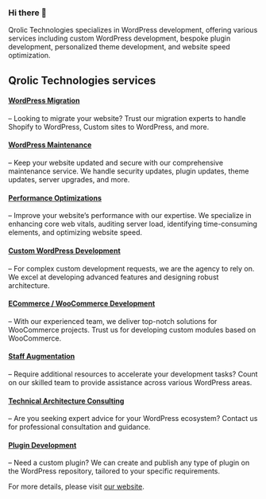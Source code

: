### Hi there 👋
Qrolic Technologies specializes in WordPress development, offering various services including custom WordPress development, bespoke plugin development, personalized theme development, and website speed optimization.


## Qrolic Technologies services

#### [WordPress Migration](https://qrolic.com/services/wordpress-migration/)
– Looking to migrate your website? Trust our migration experts to handle Shopify to WordPress, Custom sites to WordPress, and more.

#### [WordPress Maintenance](https://qrolic.com/services/wordpress-maintenance/)
– Keep your website updated and secure with our comprehensive maintenance service. We handle security updates, plugin updates, theme updates, server upgrades, and more.

#### [Performance Optimizations](https://qrolic.com/services/performance-optimizations/)
– Improve your website’s performance with our expertise. We specialize in enhancing core web vitals, auditing server load, identifying time-consuming elements, and optimizing website speed.

#### [Custom WordPress Development](https://qrolic.com/services/custom-wordpress-development/)
– For complex custom development requests, we are the agency to rely on. We excel at developing advanced features and designing robust architecture.

#### [ECommerce / WooCommerce Development](https://qrolic.com/services/ecommerce-woocommerce-development/)
– With our experienced team, we deliver top-notch solutions for WooCommerce projects. Trust us for developing custom modules based on WooCommerce.

#### [Staff Augmentation](https://qrolic.com/services/hire-on-demand-developers/)
– Require additional resources to accelerate your development tasks? Count on our skilled team to provide assistance across various WordPress areas.

#### [Technical Architecture Consulting](https://qrolic.com/services/technical-architecture-consulting/)
– Are you seeking expert advice for your WordPress ecosystem? Contact us for professional consultation and guidance.

#### [Plugin Development](https://qrolic.com/services/plugin-development/)
– Need a custom plugin? We can create and publish any type of plugin on the WordPress repository, tailored to your specific requirements.

For more details, please visit [our website](https://qrolic.com/).
